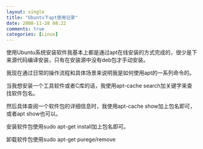 ```yaml
---
layout: single
title: "Ubuntu下apt使用记录"
date: 2008-11-28 08:22
comments: true
categories: [Linux]
---
```


使用Ubuntu系统安装软件我基本上都是通过apt在线安装的方式完成的，很少是下来源代码编译安装，只有在安装源中没有deb包才手动安装。

我现在通过日常的操作流程和具体场景来说明我是如何使用apt的一系列命令的。

当我想安装一个工具软件或者C库的话，我使用apt-cache search加关键字来查找软件包名。

然后具体查阅一个软件包的详细信息时，我使用apt-cache show加上包名即可，或者apt show也可以。

安装软件包使用sudo apt-get install加上包名即可。

卸载软件包使用sudo apt-get purege/remove

    
